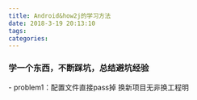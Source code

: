 ```yaml
---
title: Android&how2j的学习方法
date: 2018-3-19 20:13:10
tags:
categories:
---
```


<h3>学一个东西，不断踩坑，总结避坑经验</h3>
- problem1：配置文件直接pass掉 换新项目无非换工程明
